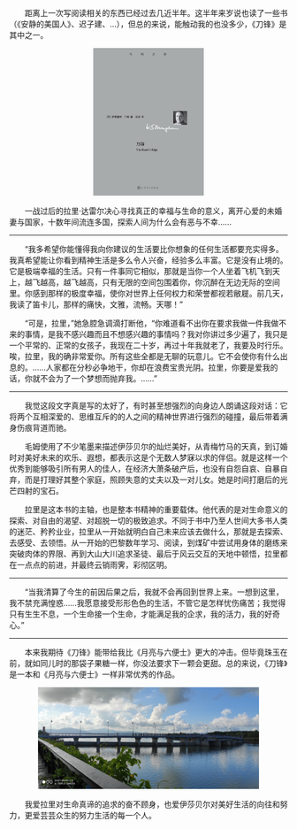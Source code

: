 &#8195;&#8195;距离上一次写阅读相关的东西已经过去几近半年。这半年来岁说也读了一些书（《安静的美国人》、迟子建、...），但总的来说，能触动我的也没多少，《刀锋》是其中之一。


<p align="center">
<img src="./source/the_razor_edge.jpg" alt="《刀锋》" width="200"/>
</p>

&#8195;&#8195;一战过后的拉里·达雷尔决心寻找真正的幸福与生命的意义，离开心爱的未婚妻与国家，十数年间流连多国，探索人间为什么会有恶与不幸......

---
&#8195;&#8195;“我多希望你能懂得我向你建议的生活要比你想象的任何生活都要充实得多。我真希望能让你看到精神生活是多么令人兴奋，经验多么丰富。它是没有止境的。它是极端幸福的生活。只有一件事同它相似，那就是当你一个人坐着飞机飞到天上，越飞越高，越飞越高，只有无限的空间包围着你，你沉醉在无边无际的空间里。你感到那样的极度幸福，使你对世界上任何权力和荣誉都视若敝屣。前几天，我读了笛卡儿，那样的痛快，文雅，流畅。天哪！”

&#8195;&#8195;“可是，拉里，”她急腔急调滴打断他，“你难道看不出你在要求我做一件我做不来的事情，是我不感兴趣而且不想感兴趣的事情吗？我对你讲过多少遍了，我只是一个平常的、正常的女孩子，我现在二十岁，再过十年我就老了，我要及时行乐。唉，拉里，我的确非常爱你。所有这些全都是无聊的玩意儿。它不会使你有什么出息的。……人家都在分秒必争地干，你却在浪费宝贵光阴。拉里，你要是爱我的话，你就不会为了一个梦想而抛弃我。……”

---

&#8195;&#8195;我觉这段文字真是写的太好了，有时甚至想强烈的向身边人朗诵这段对话：它将两个互相深爱的、思维互斥的的人之间的精神世界进行强烈的碰撞，最后带着满身伤痕背道而驰。

&#8195;&#8195;毛姆使用了不少笔墨来描述伊莎贝尔的灿烂美好，从青梅竹马的天真，到订婚时对美好未来的欢乐、遐想，都表示这是个无数人梦寐以求的伴侣。就是这样一个优秀到能够吸引所有男人的佳人，在经济大萧条破产后，也没有自怨自哀、自暴自弃，而是打理好其整个家庭，照顾失意的丈夫以及一对儿女。她是时间打磨后的光芒四射的宝石。

&#8195;&#8195;拉里是这本书的主轴，也是整本书精神的重要载体。他代表的是对生命意义的探索、对自由的渴望、对超脱一切的极致追求。不同于书中乃至人世间大多书人类的迷茫、矜矜业业，拉里从一开始就明白自己未来应该去做什么，那就是去探索、去感受、去领悟。从一开始的巴黎数年学习、阅读，到煤矿中尝试用身体的磨练来突破肉体的界限、再到大山大川追求圣徒、最后于风云交互的天地中顿悟，拉里都在一点点的前进，并最终云销雨霁，彩彻区明。

---
&#8195;&#8195;“当我清算了今生的前因后果之后，我就不会再回到世界上来。一想到这里，我不禁充满惶惑……我愿意接受形形色色的生活，不管它是怎样忧伤痛苦；我觉得只有生生不息，一个生命接一个生命，才能满足我的企求，我的活力，我的好奇心。”

---


&#8195;&#8195;本来我期待《刀锋》能带给我比《月亮与六便士》更大的冲击。但毕竟珠玉在前，就如同儿时的那袋子果糖一样，你没法要求下一颗会更甜。总的来说，《刀锋》是一本和《月亮与六便士》一样非常优秀的作品。

<p align="center">
<img src="./source/人才公园晨运.jpg" alt="《刀锋》" width="400"/>

&#8195;&#8195;我爱拉里对生命真谛的追求的奋不顾身，也爱伊莎贝尔对美好生活的向往和努力，更爱芸芸众生的努力生活的每一个人。
